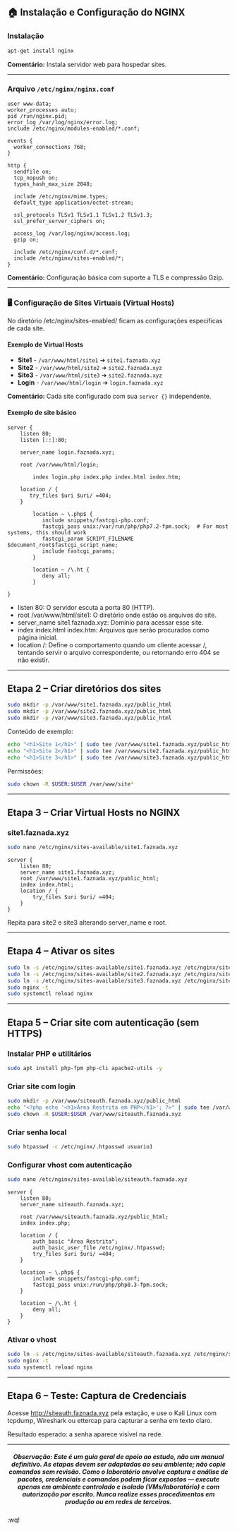 ## 🏠 Instalação e Configuração do NGINX

### Instalação
```bash
apt-get install nginx
```
**Comentário:** Instala servidor web para hospedar sites.

---

### Arquivo `/etc/nginx/nginx.conf`
```nginx
user www-data;
worker_processes auto;
pid /run/nginx.pid;
error_log /var/log/nginx/error.log;
include /etc/nginx/modules-enabled/*.conf;

events {
  worker_connections 768;
}

http {
  sendfile on;
  tcp_nopush on;
  types_hash_max_size 2048;

  include /etc/nginx/mime.types;
  default_type application/octet-stream;

  ssl_protocols TLSv1 TLSv1.1 TLSv1.2 TLSv1.3;
  ssl_prefer_server_ciphers on;

  access_log /var/log/nginx/access.log;
  gzip on;

  include /etc/nginx/conf.d/*.conf;
  include /etc/nginx/sites-enabled/*;
}
```
**Comentário:** Configuração básica com suporte a TLS e compressão Gzip.

---
### 🖥️ Configuração de Sites Virtuais (Virtual Hosts)
No diretório /etc/nginx/sites-enabled/ ficam as configurações específicas de cada site.

#### Exemplo de Virtual Hosts

- **Site1** - `/var/www/html/site1` ➔ `site1.faznada.xyz`
- **Site2** - `/var/www/html/site2` ➔ `site2.faznada.xyz`
- **Site3** - `/var/www/html/site3` ➔ `site2.faznada.xyz`
- **Login** - `/var/www/html/login` ➔ `login.faznada.xyz`

**Comentário:** Cada site configurado com sua `server {}` independente.

#### Exemplo de site básico
```nginx
server {
	listen 80;
	listen [::]:80;

	server_name login.faznada.xyz;

	root /var/www/html/login;

    	index login.php index.php index.html index.htm;

	location / {
	   try_files $uri $uri/ =404;
	}

        location ~ \.php$ {
           include snippets/fastcgi-php.conf;
           fastcgi_pass unix:/var/run/php/php7.2-fpm.sock;  # For most systems, this should work
           fastcgi_param SCRIPT_FILENAME $document_root$fastcgi_script_name;
           include fastcgi_params;
        }

        location ~ /\.ht {
           deny all;
        }

}
```
- listen 80: O servidor escuta a porta 80 (HTTP).
- root /var/www/html/site1: O diretório onde estão os arquivos do site.
- server_name site1.faznada.xyz: Domínio para acessar esse site.
- index index.html index.htm: Arquivos que serão procurados como página inicial.
- location /: Define o comportamento quando um cliente acessar /, tentando servir o arquivo correspondente, ou retornando erro 404 se não existir.

---


## Etapa 2 – Criar diretórios dos sites

```bash
sudo mkdir -p /var/www/site1.faznada.xyz/public_html
sudo mkdir -p /var/www/site2.faznada.xyz/public_html
sudo mkdir -p /var/www/site3.faznada.xyz/public_html
```

Conteúdo de exemplo:

```bash
echo "<h1>Site 1</h1>" | sudo tee /var/www/site1.faznada.xyz/public_html/index.html
echo "<h1>Site 2</h1>" | sudo tee /var/www/site2.faznada.xyz/public_html/index.html
echo "<h1>Site 3</h1>" | sudo tee /var/www/site3.faznada.xyz/public_html/index.html

```

Permissões:

```bash
sudo chown -R $USER:$USER /var/www/site*
```

---

## Etapa 3 – Criar Virtual Hosts no NGINX

### site1.faznada.xyz

```bash
sudo nano /etc/nginx/sites-available/site1.faznada.xyz
```

```nginx
server {
    listen 80;
    server_name site1.faznada.xyz;
    root /var/www/site1.faznada.xyz/public_html;
    index index.html;
    location / {
        try_files $uri $uri/ =404;
    }
}
```

Repita para site2 e site3 alterando server_name e root.

---

## Etapa 4 – Ativar os sites

```bash
sudo ln -s /etc/nginx/sites-available/site1.faznada.xyz /etc/nginx/sites-enabled/
sudo ln -s /etc/nginx/sites-available/site2.faznada.xyz /etc/nginx/sites-enabled/
sudo ln -s /etc/nginx/sites-available/site3.faznada.xyz /etc/nginx/sites-enabled/
sudo nginx -t
sudo systemctl reload nginx
```

---

## Etapa 5 – Criar site com autenticação (sem HTTPS)

### Instalar PHP e utilitários

```bash
sudo apt install php-fpm php-cli apache2-utils -y
```

### Criar site com login

```bash
sudo mkdir -p /var/www/siteauth.faznada.xyz/public_html
echo "<?php echo '<h1>Área Restrita em PHP</h1>'; ?>" | sudo tee /var/www/siteauth.faznada.xyz/public_html/index.php
sudo chown -R $USER:$USER /var/www/siteauth.faznada.xyz
```

### Criar senha local

```bash
sudo htpasswd -c /etc/nginx/.htpasswd usuario1
```

### Configurar vhost com autenticação

```bash
sudo nano /etc/nginx/sites-available/siteauth.faznada.xyz
```

```nginx
server {
    listen 80;
    server_name siteauth.faznada.xyz;

    root /var/www/siteauth.faznada.xyz/public_html;
    index index.php;

    location / {
        auth_basic "Área Restrita";
        auth_basic_user_file /etc/nginx/.htpasswd;
        try_files $uri $uri/ =404;
    }

    location ~ \.php$ {
        include snippets/fastcgi-php.conf;
        fastcgi_pass unix:/run/php/php8.3-fpm.sock;
    }

    location ~ /\.ht {
        deny all;
    }
}
```

### Ativar o vhost

```bash
sudo ln -s /etc/nginx/sites-available/siteauth.faznada.xyz /etc/nginx/sites-enabled/
sudo nginx -t
sudo systemctl reload nginx
```

---

## Etapa 6 – Teste: Captura de Credenciais

Acesse http://siteauth.faznada.xyz pela estação, e use o Kali Linux com tcpdump, Wireshark ou ettercap para capturar a senha em texto claro.

Resultado esperado: a senha aparece visível na rede.

---



<h5><center>
Observação: Este é um guia geral de apoio ao estudo, não um manual definitivo. As etapas devem ser adaptadas ao seu ambiente; não copie comandos sem revisão. Como o laboratório envolve captura e análise de pacotes, credenciais e comandos podem ficar expostos — execute apenas em ambiente controlado e isolado (VMs/laboratório) e com autorização por escrito. Nunca realize esses procedimentos em produção ou em redes de terceiros.
</h5></center>

:wq!